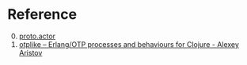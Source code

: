 # Reference

0. [proto.actor](https://proto.actor/)
0. [otplike – Erlang/OTP processes and behaviours for Clojure - Alexey Aristov](https://www.youtube.com/watch?v=nHvRbZZhUDQ)

